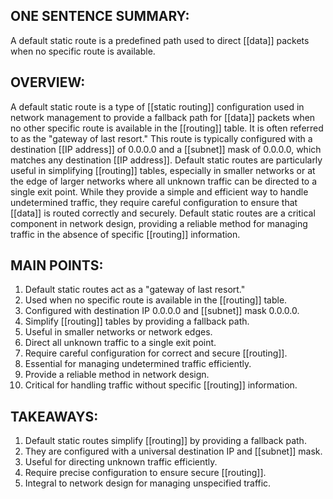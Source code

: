 ## ONE SENTENCE SUMMARY:
A default static route is a predefined path used to direct [[data]] packets when no specific route is available.

## OVERVIEW:
A default static route is a type of [[static routing]] configuration used in network management to provide a fallback path for [[data]] packets when no other specific route is available in the [[routing]] table. It is often referred to as the "gateway of last resort." This route is typically configured with a destination [[IP address]] of 0.0.0.0 and a [[subnet]] mask of 0.0.0.0, which matches any destination [[IP address]]. Default static routes are particularly useful in simplifying [[routing]] tables, especially in smaller networks or at the edge of larger networks where all unknown traffic can be directed to a single exit point. While they provide a simple and efficient way to handle undetermined traffic, they require careful configuration to ensure that [[data]] is routed correctly and securely. Default static routes are a critical component in network design, providing a reliable method for managing traffic in the absence of specific [[routing]] information.

## MAIN POINTS:
1. Default static routes act as a "gateway of last resort."
2. Used when no specific route is available in the [[routing]] table.
3. Configured with destination IP 0.0.0.0 and [[subnet]] mask 0.0.0.0.
4. Simplify [[routing]] tables by providing a fallback path.
5. Useful in smaller networks or network edges.
6. Direct all unknown traffic to a single exit point.
7. Require careful configuration for correct and secure [[routing]].
8. Essential for managing undetermined traffic efficiently.
9. Provide a reliable method in network design.
10. Critical for handling traffic without specific [[routing]] information.

## TAKEAWAYS:
1. Default static routes simplify [[routing]] by providing a fallback path.
2. They are configured with a universal destination IP and [[subnet]] mask.
3. Useful for directing unknown traffic efficiently.
4. Require precise configuration to ensure secure [[routing]].
5. Integral to network design for managing unspecified traffic.